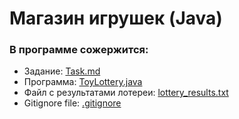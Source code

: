 # Магазин игрушек (Java)

### В программе сожержится:

* Задание: [Task.md](https://github.com/Caroline-1203/Java-Certification-Toy-Lottery-/blob/e4312760b718c1bfe446d122219bd39022b89baa/Task.md)
* Программа: [ToyLottery.java]()
* Файл с результатами лотереи: [lottery_results.txt]()
* Gitignore file: [.gitignore](https://github.com/Caroline-1203/Java-Certification-Toy-Lottery-/blob/29784e6904e2ac96dac0481dd910a809ae01f4cf/.gitignore)

